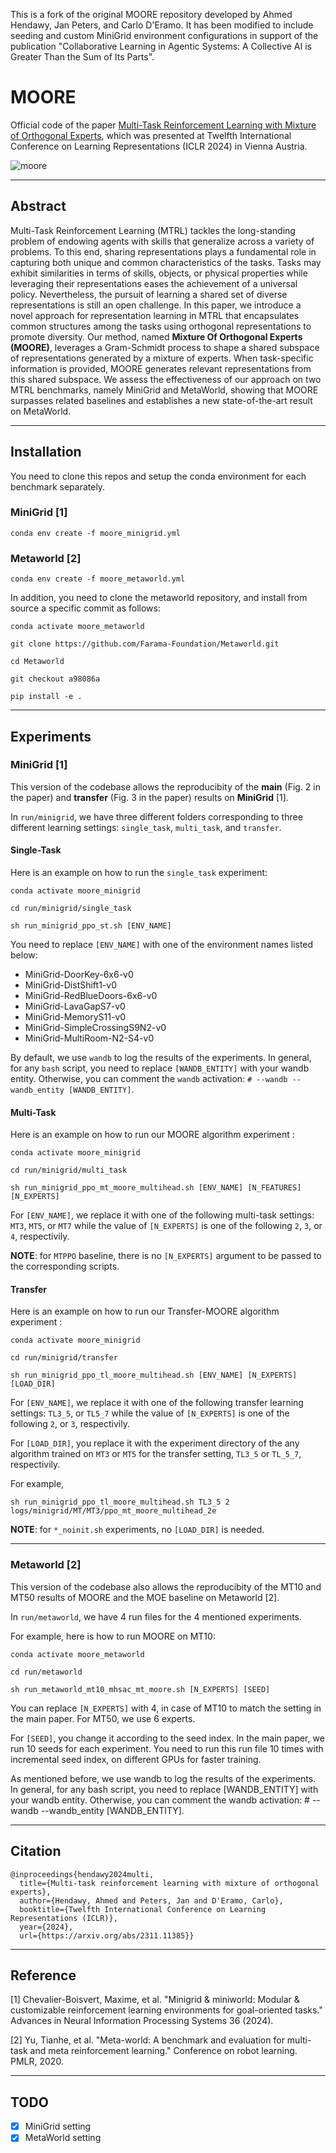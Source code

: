 This is a fork of the original MOORE repository developed by Ahmed Hendawy, Jan Peters, and Carlo D'Eramo. It has been modified to include seeding and custom MiniGrid environment configurations in support of the publication "Collaborative Learning in Agentic Systems: A Collective AI is Greater Than the Sum of Its Parts".


# MOORE

Official code of the paper [Multi-Task Reinforcement Learning with Mixture of Orthogonal Experts](https://arxiv.org/abs/2311.11385), which was presented at Twelfth International Conference on Learning Representations (ICLR 2024) in Vienna Austria.

![moore](img/moore.png)

---

## Abstract

Multi-Task Reinforcement Learning (MTRL) tackles the long-standing problem of endowing agents with skills that generalize across a variety of problems. To this end, sharing representations plays a fundamental role in capturing both unique and common characteristics of the tasks. Tasks may exhibit similarities in terms of skills, objects, or physical properties while leveraging their representations eases the achievement of a universal policy. Nevertheless, the pursuit of learning a shared set of diverse representations is still an open challenge. In this paper, we introduce a novel approach for representation learning in MTRL that encapsulates common structures among the tasks using orthogonal representations to promote diversity. Our method, named **Mixture Of Orthogonal Experts (MOORE)**, leverages a Gram-Schmidt process to shape a shared subspace of representations generated by a mixture of experts. When task-specific information is provided, MOORE generates relevant representations from this shared subspace. We assess the effectiveness of our approach on two MTRL benchmarks, namely MiniGrid and MetaWorld, showing that MOORE surpasses related baselines and establishes a new state-of-the-art result on MetaWorld.

---

## Installation

You need to clone this repos and setup the conda environment for each benchmark separately.

### MiniGrid [1]

```shell
conda env create -f moore_minigrid.yml
```

### Metaworld [2]

```shell
conda env create -f moore_metaworld.yml
```
In addition, you need to clone the metaworld repository, and install from source a specific commit as follows:
```shell
conda activate moore_metaworld

git clone https://github.com/Farama-Foundation/Metaworld.git

cd Metaworld

git checkout a98086a

pip install -e .
```

---

## Experiments

### MiniGrid [1]
This version of the codebase allows the reproducibity of the **main** (Fig. 2 in the paper) and **transfer** (Fig. 3 in the paper) results on **MiniGrid** [1].

In `run/minigrid`, we have three different folders corresponding to three different learning settings: `single_task`, `multi_task`, and `transfer`. 

#### Single-Task
Here is an example on how to run the `single_task` experiment:

```shell
conda activate moore_minigrid

cd run/minigrid/single_task

sh run_minigrid_ppo_st.sh [ENV_NAME]
```

You need to replace `[ENV_NAME]` with one of the environment names listed below:
- MiniGrid-DoorKey-6x6-v0
- MiniGrid-DistShift1-v0
- MiniGrid-RedBlueDoors-6x6-v0
- MiniGrid-LavaGapS7-v0
- MiniGrid-MemoryS11-v0
- MiniGrid-SimpleCrossingS9N2-v0
- MiniGrid-MultiRoom-N2-S4-v0

By default, we use `wandb` to log the results of the experiments. In general, for any `bash` script, you need to replace `[WANDB_ENTITY]` with your wandb entity. Otherwise, you can comment the `wandb` activation: `# --wandb --wandb_entity [WANDB_ENTITY]`.

#### Multi-Task
Here is an example on how to run our MOORE algorithm experiment : 

```shell
conda activate moore_minigrid

cd run/minigrid/multi_task

sh run_minigrid_ppo_mt_moore_multihead.sh [ENV_NAME] [N_FEATURES] [N_EXPERTS]
```

For `[ENV_NAME]`, we replace it with one of the following multi-task settings: `MT3`, `MT5`, or `MT7` while the value of `[N_EXPERTS]` is one of the following `2`, `3`, or `4`, respectivily. 

**NOTE**: for `MTPPO` baseline, there is no `[N_EXPERTS]` argument to be passed to the corresponding scripts.

#### Transfer
Here is an example on how to run our Transfer-MOORE algorithm experiment : 

```shell
conda activate moore_minigrid

cd run/minigrid/transfer

sh run_minigrid_ppo_tl_moore_multihead.sh [ENV_NAME] [N_EXPERTS] [LOAD_DIR]
```

For `[ENV_NAME]`, we replace it with one of the following transfer learning settings: `TL3_5`, or `TL5_7` while the value of `[N_EXPERTS]` is one of the following `2`, or `3`, respectivily.

For `[LOAD_DIR]`, you replace it with the experiment directory of the any algorithm trained on `MT3` or `MT5` for the transfer setting, `TL3_5` or `TL_5_7`, respectivily. 

For example, 

```shell
sh run_minigrid_ppo_tl_moore_multihead.sh TL3_5 2 logs/minigrid/MT/MT3/ppo_mt_moore_multihead_2e
```

**NOTE**: for `*_noinit.sh` experiments, no `[LOAD_DIR]` is needed.

---
### Metaworld [2]
This version of the codebase also allows the reproducibity of the MT10 and MT50 results of MOORE and the MOE baseline on Metaworld [2].

In `run/metaworld`, we have 4 run files for the 4 mentioned experiments.

For example, here is how to run MOORE on MT10:
```shell
conda activate moore_metaworld

cd run/metaworld

sh run_metaworld_mt10_mhsac_mt_moore.sh [N_EXPERTS] [SEED]
```
You can replace ```[N_EXPERTS]``` with 4, in case of MT10 to match the setting in the main paper. For MT50, we use 6 experts.

For ```[SEED]```, you change it according to the seed index. In the main paper, we run 10 seeds for each experiment. You need to run this run file 10 times with incremental seed index, on different GPUs for faster training.

As mentioned before, we use wandb to log the results of the experiments. In general, for any bash script, you need to replace [WANDB_ENTITY] with your wandb entity. Otherwise, you can comment the wandb activation: # --wandb --wandb_entity [WANDB_ENTITY].

---

## Citation

```
@inproceedings{hendawy2024multi,
  title={Multi-task reinforcement learning with mixture of orthogonal experts},
  author={Hendawy, Ahmed and Peters, Jan and D'Eramo, Carlo},
  booktitle={Twelfth International Conference on Learning Representations (ICLR)},
  year={2024},
  url={https://arxiv.org/abs/2311.11385}}
```

---

## Reference
[1] Chevalier-Boisvert, Maxime, et al. "Minigrid & miniworld: Modular & customizable reinforcement learning environments for goal-oriented tasks." Advances in Neural Information Processing Systems 36 (2024).

[2] Yu, Tianhe, et al. "Meta-world: A benchmark and evaluation for multi-task and meta reinforcement learning." Conference on robot learning. PMLR, 2020.

---

## TODO
- [x] MiniGrid setting
- [x] MetaWorld setting
